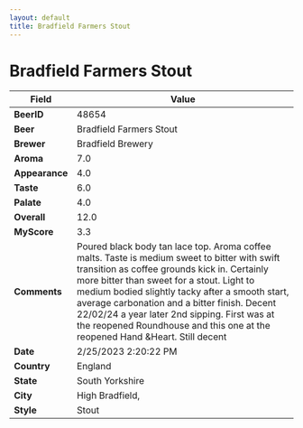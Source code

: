 ```yaml
---
layout: default
title: Bradfield Farmers Stout
---
```


# Bradfield Farmers Stout

| Field         | Value     |
|---------------|-----------|
| **BeerID** | 48654 |
| **Beer** | Bradfield Farmers Stout |
| **Brewer** | Bradfield Brewery |
| **Aroma** | 7.0 |
| **Appearance** | 4.0 |
| **Taste** | 6.0 |
| **Palate** | 4.0 |
| **Overall** | 12.0 |
| **MyScore** | 3.3 |
| **Comments** | Poured black body tan lace top. Aroma coffee malts. Taste is medium sweet to bitter with swift transition as coffee grounds kick in. Certainly more bitter than sweet for a stout. Light to medium bodied slightly tacky after a smooth start, average carbonation and a bitter finish. Decent 22/02/24 a year later 2nd sipping. First was at the reopened Roundhouse and this one at the reopened Hand &Heart. Still decent  |
| **Date** | 2/25/2023 2:20:22 PM |
| **Country** | England |
| **State** | South Yorkshire |
| **City** | High Bradfield, |
| **Style** | Stout |
